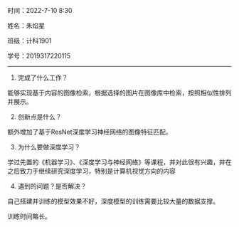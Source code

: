 时间：2022-7-10 8:30

姓名：朱焰星

班级：计科1901

学号：2019317220115

---

1. 完成了什么工作？

能够实现基于内容的图像检索，根据选择的图片在图像库中检索，按照相似性排列并展示。

2. 创新点是什么？

额外增加了基于ResNet深度学习神经网络的图像特征匹配。

3. 为什么要做深度学习？

学过先置的《机器学习》、《深度学习与神经网络》等课程，并对此很有兴趣，并在之后致力于继续研究深度学习，特别是计算机视觉方向的内容

4. 遇到的问题？是否解决？

自己搭建并训练的模型效果不好，深度模型的训练需要比较大量的数据支撑。

训练时间略长。

